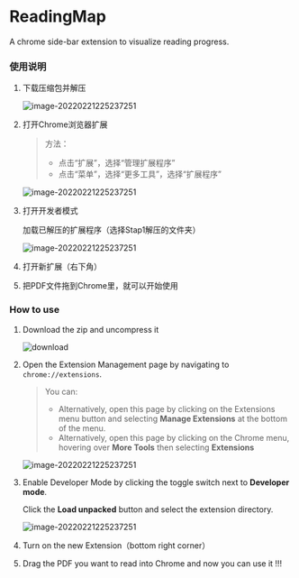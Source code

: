 # ReadingMap
A chrome side-bar extension to visualize reading progress.

### 使用说明

1. 下载压缩包并解压

   ![image-20220221225237251](C:\Users\minpa\Desktop\ReadingMap\ReadmeS1.png)

2. 打开Chrome浏览器扩展

   > 方法：
   >
   > * 点击“扩展”，选择“管理扩展程序”
   > * 点击“菜单”，选择“更多工具”，选择“扩展程序”

   ![image-20220221225237251](C:\Users\minpa\Desktop\ReadingMap\ReadmeS2.png)

3. 打开开发者模式

   加载已解压的扩展程序（选择Stap1解压的文件夹）

   ![image-20220221225237251](C:\Users\minpa\Desktop\ReadingMap\ReadmeS3-2.png)

4. 打开新扩展（右下角）

5. 把PDF文件拖到Chrome里，就可以开始使用

   

### How to use 

1. Download the zip and uncompress it

   ![download](C:\Users\minpa\Desktop\ReadingMap\ReadmeS1.png)

2. Open the Extension Management page by navigating to `chrome://extensions`.

   > You can:
   >
   > * Alternatively, open this page by clicking on the Extensions menu button and selecting **Manage Extensions** at the bottom of the menu.
   > * Alternatively, open this page by clicking on the Chrome menu, hovering over **More Tools** then selecting **Extensions**

   ![image-20220221225237251](C:\Users\minpa\Desktop\ReadingMap\ReadmeS2.png)

3. Enable Developer Mode by clicking the toggle switch next to **Developer mode**.

   Click the **Load unpacked** button and select the extension directory.

   ![image-20220221225237251](C:\Users\minpa\Desktop\ReadingMap\ReadmeS3.png)

4. Turn on the new Extension（bottom right corner）

5. Drag the PDF you want to read into Chrome and now you can use it !!!

   

   

   


